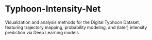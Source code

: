 # Typhoon-Intensity-Net
Visualization and analysis methods for the Digital Typhoon Dataset, featuring trajectory mapping, probability modeling, and (later)  intensity prediction via Deep Learning models
